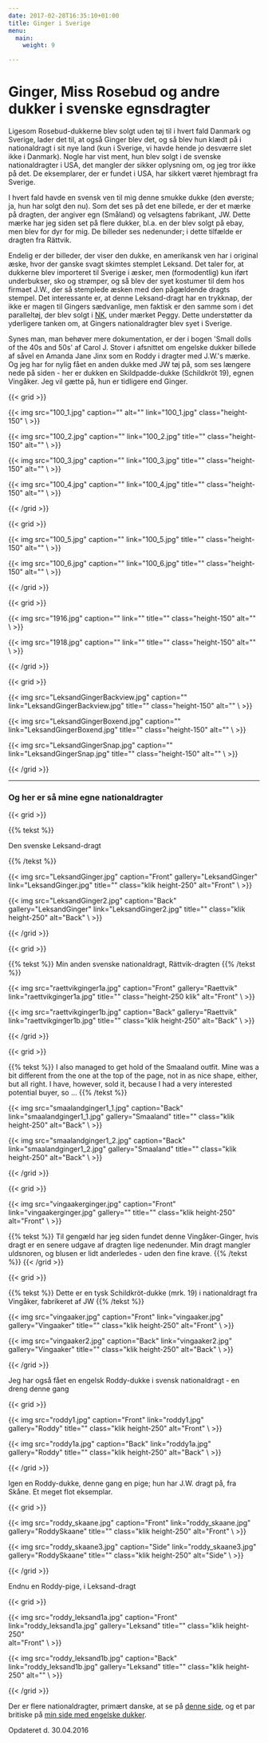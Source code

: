 ```yaml
---
date: 2017-02-28T16:35:10+01:00
title: Ginger i Sverige
menu:
  main:
    weight: 9

---
```

# Ginger, Miss Rosebud og andre dukker i svenske egnsdragter

Ligesom Rosebud-dukkerne blev solgt uden tøj til i hvert fald Danmark og
Sverige, lader det til, at også Ginger blev det, og så blev hun klædt på
i nationaldragt i sit nye land (kun i Sverige, vi havde hende jo
desværre slet ikke i Danmark). Nogle har vist ment, hun blev solgt i de
svenske nationaldragter i USA, det mangler der sikker oplysning om, og
jeg tror ikke på det. De eksemplarer, der er fundet i USA, har sikkert
været hjembragt fra Sverige.

I hvert fald havde en svensk ven til mig denne smukke dukke (den
øverste; ja, hun har solgt den nu). Som det ses på det ene billede, er
der et mærke på dragten, der angiver egn (Småland) og velsagtens
fabrikant, JW. Dette mærke har jeg siden set på flere dukker, bl.a. en
der blev solgt på ebay, men blev for dyr for mig. De billeder ses
nedenunder; i dette tilfælde er dragten fra Rättvik.

Endelig er der billeder, der viser den dukke, en amerikansk ven har i
original æske, hvor der ganske svagt skimtes stemplet Leksand. Det taler
for, at dukkerne blev importeret til Sverige i æsker, men (formodentlig)
kun iført underbukser, sko og strømper, og så blev der syet kostumer til
dem hos firmaet J.W., der så stemplede æsken med den pågældende dragts
stempel. Det interessante er, at denne Leksand-dragt har en trykknap,
der ikke er magen til Gingers sædvanlige, men faktisk er den samme som i
det paralleltøj, der blev solgt i [NK](nk), under mærket Peggy. Dette
understøtter da yderligere tanken om, at Gingers nationaldragter blev
syet i Sverige.

Synes man, man behøver mere dokumentation, er der i bogen 'Small dolls
of the 40s and 50s' af Carol J. Stover i afsnittet om engelske dukker
billede af såvel en Amanda Jane Jinx som en Roddy i dragter med J.W.'s
mærke. Og jeg har for nylig fået en anden dukke med JW tøj på, som ses
længere nede på siden - her er dukken en Skildpadde-dukke (Schildkröt
19), egnen Vingåker. Jeg vil gætte på, hun er tidligere end Ginger.

{{< grid >}}

{{< img src="100_1.jpg" 
    caption="" 
    alt="" 
    link="100_1.jpg" 
    class="height-150" 
\ >}}

{{< img src="100_2.jpg" 
    caption="" 
    link="100_2.jpg" 
    title=""
    class="height-150" 
    alt="" 
\ >}}


{{< img src="100_3.jpg" 
    caption="" 
    link="100_3.jpg" 
    title=""
    class="height-150" 
    alt="" 
\ >}}


{{< img src="100_4.jpg" 
    caption="" 
    link="100_4.jpg" 
    title=""
    class="height-150" 
    alt="" 
\ >}}

{{< /grid >}}

{{< grid >}}

{{< img src="100_5.jpg" 
    caption="" 
    link="100_5.jpg" 
    title=""
    class="height-150" 
    alt="" 
\ >}}


{{< img src="100_6.jpg" 
    caption="" 
    link="100_6.jpg" 
    title=""
    class="height-150" 
    alt="" 
\ >}}

{{< /grid >}}

{{< grid >}}

{{< img src="1916.jpg" 
    caption="" 
    link="" 
    title=""
    class="height-150" 
    alt="" 
\ >}}


{{< img src="1918.jpg" 
    caption="" 
    link="" 
    title=""
    class="height-150" 
    alt="" 
\ >}}

{{< /grid >}}

{{< grid >}}

{{< img src="LeksandGingerBackview.jpg" 
    caption="" 
    link="LeksandGingerBackview.jpg" 
    title=""
    class="height-150" 
    alt="" 
\ >}}


{{< img src="LeksandGingerBoxend.jpg" 
    caption="" 
    link="LeksandGingerBoxend.jpg" 
    title=""
    class="height-150" 
    alt="" 
\ >}}


{{< img src="LeksandGingerSnap.jpg" 
    caption="" 
    link="LeksandGingerSnap.jpg" 
    title=""
    class="height-150" 
    alt="" 
\ >}}

{{< /grid >}}


------------------------------------------------------------------------

### Og her er så mine egne nationaldragter

{{< grid >}}

{{% tekst %}}

Den svenske Leksand-dragt

{{% /tekst %}}

{{< img src="LeksandGinger.jpg" 
    caption="Front" 
    gallery="LeksandGinger"
    link="LeksandGinger.jpg" 
    title=""
    class="klik height-250" 
    alt="Front" 
\ >}}


{{< img src="LeksandGinger2.jpg" 
    caption="Back" 
    gallery="LeksandGinger"
    link="LeksandGinger2.jpg" 
    title=""
    class="klik height-250" 
    alt="Back" 
\ >}}


{{< /grid >}}


{{< grid >}}

{{% tekst %}}
Min anden svenske nationaldragt, Rättvik-dragten
{{% /tekst %}}

{{< img src="raettvikginger1a.jpg" 
    caption="Front" 
    gallery="Raettvik"
    link="raettvikginger1a.jpg" 
    title=""
    class="height-250 klik" 
    alt="Front" 
\ >}}


{{< img src="raettvikginger1b.jpg" 
    caption="Back"
    gallery="Raettvik" 
    link="raettvikginger1b.jpg" 
    title=""
    class="klik height-250" 
    alt="Back" 
\ >}}

{{< /grid >}}


{{< grid >}}

{{% tekst %}}
I also managed to get hold of the Smaaland outfit. Mine was a bit different from the one at the top of the page, not in as nice shape, either, but all right. I have, however, sold it, because I had a very interested potential buyer, so ...
{{% /tekst %}}

{{< img src="smaalandginger1_1.jpg" 
    caption="Back" 
    link="smaalandginger1_1.jpg" 
    gallery="Smaaland"
    title=""
    class="klik height-250" 
    alt="Back" 
\ >}}


{{< img src="smaalandginger1_2.jpg" 
    caption="Back" 
    link="smaalandginger1_2.jpg" 
    gallery="Smaaland"
    title=""
    class="klik height-250" 
    alt="Back" 
\ >}}

{{< /grid >}}


{{< grid >}}

{{< img src="vingaakerginger.jpg" 
    caption="Front" 
    link="vingaakerginger.jpg" 
    gallery=""
    title=""
    class="klik height-250" 
    alt="Front" 
\ >}}

{{% tekst %}}
Til gengæld har jeg siden fundet denne Vingåker-Ginger, hvis dragt er en senere udgave af dragten lige nedenunder. Min dragt mangler uldsnoren, og blusen er lidt anderledes - uden den fine krave.
{{% /tekst %}}
{{< /grid >}}

{{< grid >}}

{{% tekst %}}
Dette er en tysk Schildkröt-dukke (mrk. 19) i nationaldragt fra Vingåker, fabrikeret af JW
{{% /tekst %}}

{{< img src="vingaaker.jpg" 
    caption="Front" 
    link="vingaaker.jpg" 
    gallery="Vingaaker"
    title=""
    class="klik height-250" 
    alt="Front" 
\ >}}


{{< img src="vingaaker2.jpg" 
    caption="Back" 
    link="vingaaker2.jpg" 
    gallery="Vingaaker"
    title=""
    class="klik height-250" 
    alt="Back" 
\ >}}

{{< /grid >}}

Jeg har også fået en engelsk Roddy-dukke i svensk nationaldragt - en dreng denne gang

{{< grid >}}

{{< img src="roddy1.jpg" 
    caption="Front" 
    link="roddy1.jpg" 
    gallery="Roddy"
    title=""
    class="klik height-250" 
    alt="Front" 
\ >}}


{{< img src="roddy1a.jpg" 
    caption="Back" 
    link="roddy1a.jpg" 
    gallery="Roddy"
    title=""
    class="klik height-250" 
    alt="Back" 
\ >}}

{{< /grid >}}


Igen en Roddy-dukke, denne gang en pige; hun har J.W. dragt på, fra Skåne. Et meget flot eksemplar.


{{< grid >}}

{{< img src="roddy_skaane.jpg" 
    caption="Front" 
    link="roddy_skaane.jpg" 
    gallery="RoddySkaane"
    title=""
    class="klik height-250" 
    alt="Front" 
\ >}}


{{< img src="roddy_skaane3.jpg" 
    caption="Side" 
    link="roddy_skaane3.jpg" 
    gallery="RoddySkaane"
    title=""
    class="klik height-250" 
    alt="Side" 
\ >}}

{{< /grid >}}

Endnu en Roddy-pige, i Leksand-dragt

{{< grid >}}

{{< img src="roddy_leksand1a.jpg" 
    caption="Front" 
    link="roddy_leksand1a.jpg" 
    gallery="Leksand"
    title=""
    class="klik height-250"  
    alt="Front" 
\ >}}


{{< img src="roddy_leksand1b.jpg" 
    caption="Back" 
    link="roddy_leksand1b.jpg" 
    gallery="Leksand"
    title=""
    class="klik height-250" 
    alt="" 
\ >}}

{{< /grid >}}

Der er flere nationaldragter, primært danske, at se på [denne side](national2), og et par britiske på [min side med engelske dukker](engelske).

Opdateret d. 30.04.2016